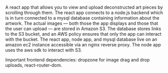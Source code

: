 A react app that allows you to view and upload deconstructed art pieces by scrolling through them. The react app connects to a node.js backend which is in turn connected to a mysql database containing information about the artwork. The actual images — both those the app displays and those that the user can upload — are stored in Amazon S3. The database stores links to the S3 bucket, and an AWS policy ensures that only the app can interact with the bucket. The react app, node app, and mysql database live on an amazon ec2 instance accessible via an nginx reverse proxy. The node app uses the aws sdk to interact with S3.

Important frontend dependencies: dropzone for image drag and drop uploads, react-router-dom.